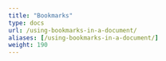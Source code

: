 ```yaml
---
title: "Bookmarks"
type: docs
url: /using-bookmarks-in-a-document/
aliases: [/using-bookmarks-in-a-document/]
weight: 190
---
```


